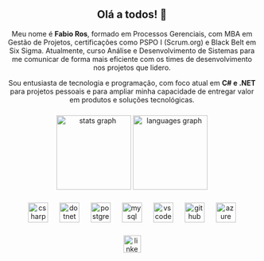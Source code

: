 <h2 align="center">Olá a todos! 👋</h2> <p align="center"> Meu nome é <strong>Fabio Ros</strong>, formado em Processos Gerenciais, com MBA em Gestão de Projetos, certificações como PSPO I (Scrum.org) e Black Belt em Six Sigma. Atualmente, curso Análise e Desenvolvimento de Sistemas para me comunicar de forma mais eficiente com os times de desenvolvimento nos projetos que lidero. </p> <p align="center"> Sou entusiasta de tecnologia e programação, com foco atual em <strong>C# e .NET</strong> para projetos pessoais e para ampliar minha capacidade de entregar valor em produtos e soluções tecnológicas. </p>

###

<div align="center">
  <img src="https://github-readme-stats.vercel.app/api?username=FabioRRos&hide_title=false&hide_rank=false&show_icons=true&include_all_commits=true&count_private=true&disable_animations=false&theme=dracula&locale=pt-br&hide_border=false" height="150" alt="stats graph" />
  <img src="https://github-readme-stats.vercel.app/api/top-langs?username=FabioRRos&locale=pt-br&hide_title=false&layout=compact&card_width=320&langs_count=5&theme=dracula&hide_border=false" height="150" alt="languages graph" />
</div>

###

<p align="center">
  <img src="https://cdn.jsdelivr.net/gh/devicons/devicon/icons/csharp/csharp-original.svg" height="40" alt="csharp logo" />
  <img width="15" />
  <img src="https://cdn.jsdelivr.net/gh/devicons/devicon/icons/dot-net/dot-net-original.svg" height="40" alt="dotnet logo" />
  <img width="15" />
  <img src="https://cdn.jsdelivr.net/gh/devicons/devicon/icons/postgresql/postgresql-original.svg" height="40" alt="postgresql logo" />
  <img width="15" />
  <img src="https://cdn.jsdelivr.net/gh/devicons/devicon/icons/mysql/mysql-original.svg" height="40" alt="mysql logo" />
  <img width="15" />
  <img src="https://cdn.jsdelivr.net/gh/devicons/devicon/icons/vscode/vscode-original.svg" height="40" alt="vscode logo" />
  <img width="15" />
  <img src="https://upload.wikimedia.org/wikipedia/commons/9/91/Octicons-mark-github.svg" height="40" alt="github logo" />
  <img width="15" />
  <img src="https://cdn.jsdelivr.net/gh/devicons/devicon/icons/azure/azure-original.svg" height="40" alt="azure logo" />
</p>





###

<div align="center">
  <a href="https://www.linkedin.com/in/fabio-ros-028328117/" target="_blank">
    <img src="https://img.shields.io/static/v1?message=LinkedIn&logo=linkedin&label=&color=0077B5&logoColor=white&labelColor=&style=for-the-badge" height="35" alt="linkedin logo" />
  </a>
  <a href="https://github.com/FabioRRos" target="_blank">

  </a>
</div>

###

<br clear="both">
